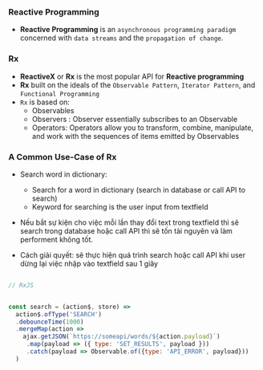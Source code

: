 
### Reactive Programming

* **Reactive Programming** is an `asynchronous programming paradigm` concerned with `data streams` and the `propagation of change`.

### Rx

* **ReactiveX** or **Rx** is the most popular API for **Reactive programming**
* **Rx** built on the ideals of the `Observable Pattern`, `Iterator Pattern`, and `Functional Programming`
* `Rx` is based on:
  * Observables
  * Observers : Observer essentially subscribes to an Observable
  * Operators: Operators allow you to transform, combine, manipulate, and work with the sequences of items emitted by Observables

### A Common Use-Case of Rx

* Search word in dictionary:
  * Search for a word in dictionary (search in database or call API to search)
  * Keyword for searching is the user input from textfield
 
* Nếu bắt sự kiện cho việc mỗi lần thay đổi text trong textfield thì sẽ search trong database hoặc call API thì sẽ tốn tài nguyên và làm performent không tốt.

* Cách giải quyết: sẽ thực hiện quá trình search hoặc call API khi user dừng lại việc nhập vào textfield sau 1 giây


```js

// RxJS


const search = (action$, store) =>
  action$.ofType('SEARCH')
  .debounceTime(1000)
  .mergeMap(action =>
    ajax.getJSON(`https://someapi/words/${action.payload}`)
     .map(payload => ({ type: 'SET_RESULTS', payload }))
     .catch(payload => Observable.of({type: 'API_ERROR', payload}))
  )
```
